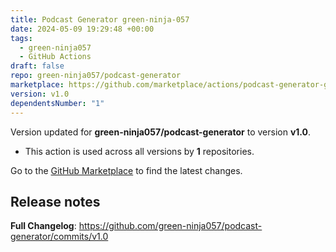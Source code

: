 ```yaml
---
title: Podcast Generator green-ninja-057
date: 2024-05-09 19:29:48 +00:00
tags:
  - green-ninja057
  - GitHub Actions
draft: false
repo: green-ninja057/podcast-generator
marketplace: https://github.com/marketplace/actions/podcast-generator-green-ninja-057
version: v1.0
dependentsNumber: "1"
---
```



Version updated for **green-ninja057/podcast-generator** to version **v1.0**.
- This action is used across all versions by **1** repositories.

Go to the [GitHub Marketplace](https://github.com/marketplace/actions/podcast-generator-green-ninja-057) to find the latest changes.

## Release notes

**Full Changelog**: https://github.com/green-ninja057/podcast-generator/commits/v1.0
